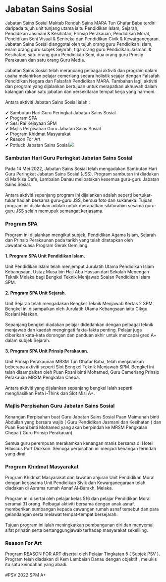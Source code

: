 # Jabatan Sains Sosial

Jabatan Sains Sosial Maktab Rendah Sains MARA Tun Ghafar Baba terdiri daripada tujuh unit tunjang utama iaitu Pendidikan Islam, Sejarah, Pendidikan Jasmani & Kesihatan, Prinsip Perakauan, Pendidikan Moral, Pendidikan Seni Visual & Senireka dan Pendidikan Civik & Kewarganegaran. Jabatan Sains Sosial dianggotai oleh tujuh orang guru Pendidikan Islam, enam orang guru subjek Sejarah, tiga orang guru Pendidikan Jasmani & Kesihatan, satu orang guru Pendidikan Seni, dua orang guru Prinsip Perakauan dan satu orang Guru Media.\
\
Jabatan Sains Sosial telah merancang pelbagai aktiviti dan program dalam usaha melahirkan pelajar cemerlang secara holistik sejajar dengan Falsafah Pendidikan Negara dan Falsafah Pendidikan MARA. Tambahan lagi, aktiviti dan program yang dijalankan bertujuan untuk merapatkan ukhuwah dalam kalangan rakan satu jabatan dan persekitaran tempat kerja yang harmoni.\
\
Antara aktiviti Jabatan Sains Sosial ialah :\
\
✔ Sambutan Hari Guru Peringkat Jabatan Sains Sosial\
✔ Program SPA\
✔ Sesi Rai Kejayaan SPM\
✔ Majlis Perpisahan Guru Jabatan Sains Sosial\
✔ Program Khidmat Masyarakat\
✔ Reason For Art\
✔ Potluck Jabatan Sains Sosial![](http://tgb.mrsm.edu.my/data/akademik/jab-sains-sosial/jab-sains-sosial-prog1.jpg)

### Sambutan Hari Guru Peringkat Jabatan Sains Sosial

Pada 14 Mei 2022, Jabatan Sains Sosial telah mengadakan Sambutan Hari Guru Peringkat Jabatan Sains Sosial (JSS). Program sambutan ini diadakan di Markisa Cafe, Lambaian Danau melibatakan kesemua guru-guru Jabatan Sains Sosial.\
\
Antara aktiviti sepanjang program ini dijalankan adalah seperti bertukar-tukar hadiah bersama guru-guru JSS, bersua foto dan sukaneka. Tujuan program ini dijalankan adalah untuk merapatkan silaturahim sesama guru-guru JSS selain memupuk semangat kerjasama.

### Program SPA

Program ini dijalankan mengikut subjek, Pendidikan Agama Islam, Sejarah dan Prinsip Perakaunan pada tarikh yang telah ditetapkan oleh Jawatankuasa Program Gerak Gemilang.\
\
**1. Program SPA Unit Pendidikan Islam.**\
\
Unit Pendidikan Islam telah menjemput Jurulatih Utama Pendidikan Islam Kebangsaan, Ustaz Musa bin Haji Abu Hassan dari Sekolah Menengah Teknik Melaka bagi Bengkel Teknik Menjawab Soalan Pendidikan Islam SPM.\
\
**2. Program SPA Unit Sejarah.**\
\
Unit Sejarah telah mengadakan Bengkel Teknik Menjawab Kertas 2 SPM. Bengkel ini disampaikan oleh Jurulatih Utama Kebangsaan iaitu Cikgu Roslani Maskan.\
\
Sepanjang bengkel diadakan pelajar didedahkan dengan pelbagai teknik menjawab dan kaedah mengingati fakta-fakta penting. Pelajar juga diberikan kata-kata dorongan dan panduan akhir untuk mencapai gred A+ dalam subjek Sejarah.\
\
**3. Program SPA Unit Prinsip Perakauan.**\
\
Unit Prinsip Perakaunan MRSM Tun Ghafar Baba, telah menjalankan beberapa aktiviti seperti Slot Bengkel Teknik Menjawab SPM. Bengkel ini telah disampaikan oleh Puan Rosni binti Mohamed, Guru Cemerlang Prinsip Perakauan MRSM Pengkalan Chepa.\
\
Antara aktiviti yang dijalankan sepanjang bengkel ialah seperti menghasilkan Peta i-Think dan Slot Misi A+.

### Majlis Perpisahan Guru Jabatan Sains Sosial

Kenangan Perpisahan buat Guru Jabatan Sains Sosial Puan Maimunah binti Abdullah yang bersara wajib ( Guru Pendidikan Jasmani dan Kesihatan ) dan Puan Rosni binti Mohamed yang akan berpindah ke MRSM Pengkalan Chepa ( Guru Prinsip Perakauan).\
\
Semua guru perempuan merakamkan kenangan manis bersama di Hotel Hibiscus Port Dickson. Semoga perpisahan ini menjadi kenangan terindah yang dirai.

### Program Khidmat Masyarakat

Program Khidmat Masyarakat dan lawatan anjuran Unit Pendidikan Moral dengan kerjasama Unit Pendidikan Sivik dan Kewarganegaraan telah diadakan di Asrama rumah Asnaf Al-Barakh, Melaka.\
\
Program ini disertai oleh pelajar kelas 516 dan pelajar Pendidikan Moral seramai 31 orang. Pelbagai aktiviti bersama dengan anak asnaf, memberikan sumbangan kepada cawangan rumah asnaf tersebut dan para gelandangan serta melawat tempat-tempat bersejarah.\
\
Tujuan program ini ialah meningkatkan pembangunan diri dan menyemai sifat prihatin serta bertanggungjawab terhadap masyarakat sekeliling.

### Reason For Art

Program REASON FOR ART disertai oleh Pelajar Tingkatan 5 ( Subjek PSV ). Program telah diadakan di Kem Lambaian Danau dengan objektif , melukis itu satu keindahan yang abadi.\
\
\#PSV 2022 SPM A+
